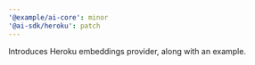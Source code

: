```yaml
---
'@example/ai-core': minor
'@ai-sdk/heroku': patch
---
```


Introduces Heroku embeddings provider, along with an example.
